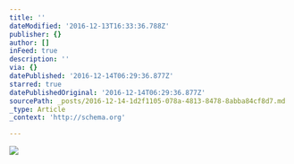 ```yaml
---
title: ''
dateModified: '2016-12-13T16:33:36.788Z'
publisher: {}
author: []
inFeed: true
description: ''
via: {}
datePublished: '2016-12-14T06:29:36.877Z'
starred: true
datePublishedOriginal: '2016-12-14T06:29:36.877Z'
sourcePath: _posts/2016-12-14-1d2f1105-078a-4813-8478-8abba84cf8d7.md
_type: Article
_context: 'http://schema.org'

---
```

![](https://the-grid-user-content.s3-us-west-2.amazonaws.com/dd85543e-6c2e-41a4-80f6-ab8405fa0b1d.jpg)
